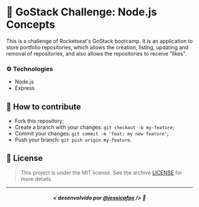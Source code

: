 # 🚀 GoStack Challenge: Node.js Concepts
This is a challenge of Rocketseat's GoStack bootcamp. It is an application to store portfolio repositories, which allows the creation, listing, updating and removal of repositories, and also allows the repositories to receive "likes".

### ⚙️ Technologies
- Node.js
- Express

## 🤔 How to contribute

- Fork this repository;
- Create a branch with your changes: `git checkout -b my-feature`;
- Commit your changes: `git commit -m 'feat: my new feature'`;
- Push your branch: `git push origin my-feature`.

## 📜 License

> This project is under the MIT license. See the archive [LICENSE](https://github.com/jessicafpx/gostack-desafio-conceitos-node/blob/main/LICENSE.md) for more details.

---

##### <p align="center"> <strong> < desenvolvido por <a href="github.com/jessicafpx"> @jessicafpx</a> /></strong> 👋